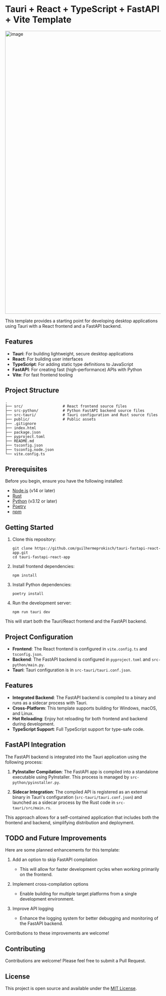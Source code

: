 # Tauri + React + TypeScript + FastAPI + Vite Template
<img width="912" alt="image" src="https://github.com/user-attachments/assets/4ae49bca-43d2-40c0-ab6e-9d8dcf453fb1">

This template provides a starting point for developing desktop applications using Tauri with a React frontend and a FastAPI backend.

## Features

- **Tauri**: For building lightweight, secure desktop applications
- **React**: For building user interfaces
- **TypeScript**: For adding static type definitions to JavaScript
- **FastAPI**: For creating fast (high-performance) APIs with Python
- **Vite**: For fast frontend tooling

## Project Structure

```
.
├── src/                  # React frontend source files
├── src-python/           # Python FastAPI backend source files
├── src-tauri/            # Tauri configuration and Rust source files
├── public/               # Public assets
├── .gitignore
├── index.html
├── package.json
├── pyproject.toml
├── README.md
├── tsconfig.json
├── tsconfig.node.json
└── vite.config.ts
```

## Prerequisites

Before you begin, ensure you have the following installed:

- [Node.js](https://nodejs.org/) (v14 or later)
- [Rust](https://www.rust-lang.org/)
- [Python](https://www.python.org/) (v3.12 or later)
- [Poetry](https://python-poetry.org/)
- [npm](https://npmjs.com)

## Getting Started

1. Clone this repository:

   ```
   git clone https://github.com/guilhermeprokisch/tauri-fastapi-react-app.git
   cd tauri-fastapi-react-app
   ```

2. Install frontend dependencies:

   ```
   npm install
   ```

3. Install Python dependencies:

   ```
   poetry install
   ```

4. Run the development server:
   ```
   npm run tauri dev
   ```

This will start both the Tauri/React frontend and the FastAPI backend.

## Project Configuration

- **Frontend**: The React frontend is configured in `vite.config.ts` and `tsconfig.json`.
- **Backend**: The FastAPI backend is configured in `pyproject.toml` and `src-python/main.py`.
- **Tauri**: Tauri configuration is in `src-tauri/tauri.conf.json`.

## Features

- **Integrated Backend**: The FastAPI backend is compiled to a binary and runs as a sidecar process with Tauri.
- **Cross-Platform**: This template supports building for Windows, macOS, and Linux.
- **Hot Reloading**: Enjoy hot reloading for both frontend and backend during development.
- **TypeScript Support**: Full TypeScript support for type-safe code.

## FastAPI Integration

The FastAPI backend is integrated into the Tauri application using the following process:

1. **PyInstaller Compilation**: The FastAPI app is compiled into a standalone executable using PyInstaller. This process is managed by `src-python/pyinstaller.py`.

2. **Sidecar Integration**: The compiled API is registered as an external binary in Tauri's configuration (`src-tauri/tauri.conf.json`) and launched as a sidecar process by the Rust code in `src-tauri/src/main.rs`.

This approach allows for a self-contained application that includes both the frontend and backend, simplifying distribution and deployment.

## TODO and Future Improvements

Here are some planned enhancements for this template:

1. Add an option to skip FastAPI compilation

   - This will allow for faster development cycles when working primarily on the frontend.

2. Implement cross-compilation options

   - Enable building for multiple target platforms from a single development environment.

3. Improve API logging
   - Enhance the logging system for better debugging and monitoring of the FastAPI backend.

Contributions to these improvements are welcome!

## Contributing

Contributions are welcome! Please feel free to submit a Pull Request.

## License

This project is open source and available under the [MIT License](LICENSE).
